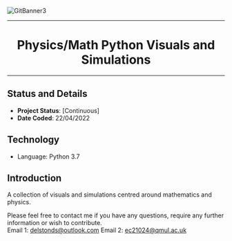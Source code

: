 ![GitBanner3](https://user-images.githubusercontent.com/98388088/158277311-535b2e53-190e-4060-a383-42e9f308ca75.png)

<hr>

<h1 align='center'> Physics/Math Python Visuals and Simulations </h1>

<hr>



## Status and Details
- **Project Status**: [Continuous]
- **Date Coded**: 22/04/2022


## Technology
- Language: Python 3.7

## Introduction
A collection of visuals and simulations centred around mathematics and physics.


Please feel free to contact me if you have any questions, require any further information or wish to contribute.<br/>
Email 1: delstonds@outlook.com
Email 2: ec21024@qmul.ac.uk
